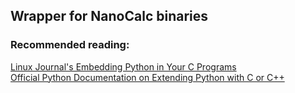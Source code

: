 ## Wrapper for NanoCalc binaries

### Recommended reading: 

[Linux Journal's Embedding Python in Your C Programs](https://www.linuxjournal.com/article/8497)<br>
[Official Python Documentation on Extending Python with C or C++ ](https://docs.python.org/3/extending/extending.html)
